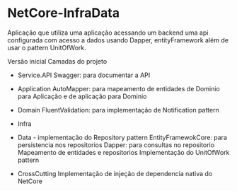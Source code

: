 # NetCore-InfraData
Aplicação que utiliza uma aplicação acessando um backend uma api configurada com acesso a dados usando Dapper, entityFramework além de usar o pattern UnitOfWork.

Versão inicial
Camadas do projeto
- Service.API
   Swagger: para documentar a API
   
- Application
   AutoMapper: para mapeamento de entidades de Dominio para Aplicação e de aplicação para Dominio

- Domain
   FluentValidation: para implementação de Notification pattern 

- Infra
- Data - implementação do Repository pattern 
   EntityFramewokCore: para persistencia nos repositorios
   Dapper: para consultas no repositorio
   Mapeamento de entidades e repositorios
   Implementação do UnitOfWork pattern

- CrossCutting
   Implementação de injeção de dependencia nativa do NetCore
